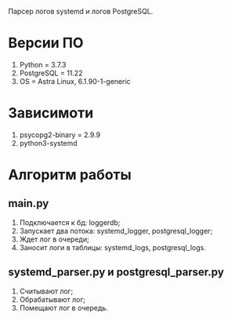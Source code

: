 Парсер логов systemd и логов PostgreSQL.

# Версии ПО
1. Python = 3.7.3
2. PostgreSQL = 11.22
3. OS = Astra Linux, 6.1.90-1-generic

# Зависимоти
1. psycopg2-binary = 2.9.9
2. python3-systemd

# Алгоритм работы
## main.py
1. Подключается к бд: loggerdb;
1. Запускает два потока: systemd_logger, postgresql_logger;
1. Ждет лог в очереди;
1. Заносит логи в таблицы: systemd_logs, postgresql_logs.

## systemd_parser.py и postgresql_parser.py
1. Считывают лог;
1. Обрабатывают лог;
1. Помещают лог в очередь.

